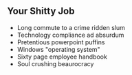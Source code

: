 
## Your Shitty Job
- Long commute to a crime ridden slum
- Technology compliance ad absurdum
- Pretentious powerpoint puffins
- Windows "operating system" 
- Sixty page employee handbook
- Soul crushing beaurocracy 

